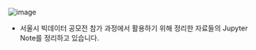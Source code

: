 ![image](https://user-images.githubusercontent.com/74717033/135744700-47993f92-2ad0-4b31-bf1f-64e1e24de6f5.png)


- 서울시 빅데이터 공모전 참가 과정에서 활용하기 위해 정리한 자료들의 Jupyter Note를 정리하고 있습니다.
